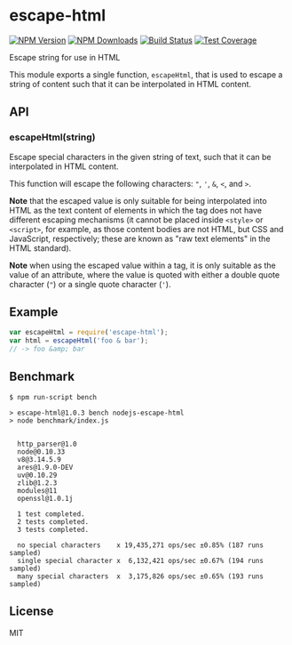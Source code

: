 # escape-html

[![NPM Version][npm-image]][npm-url]
[![NPM Downloads][downloads-image]][downloads-url]
[![Build Status][travis-image]][travis-url]
[![Test Coverage][coveralls-image]][coveralls-url]

  Escape string for use in HTML

This module exports a single function, `escapeHtml`, that is used to escape
a string of content such that it can be interpolated in HTML content.

## API

### escapeHtml(string)

Escape special characters in the given string of text, such that it can be
interpolated in HTML content.

This function will escape the following characters: `"`, `'`, `&`, `<`, and
`>`.

**Note** that the escaped value is only suitable for being interpolated into
HTML as the text content of elements in which the tag does not have different
escaping mechanisms (it cannot be placed inside `<style>` or `<script>`, for
example, as those content bodies are not HTML, but CSS and JavaScript,
respectively; these are known as "raw text elements" in the HTML standard).

**Note** when using the escaped value within a tag, it is only suitable as
the value of an attribute, where the value is quoted with either a double
quote character (`"`) or a single quote character (`'`).

## Example

```js
var escapeHtml = require('escape-html');
var html = escapeHtml('foo & bar');
// -> foo &amp; bar
```

## Benchmark

```
$ npm run-script bench

> escape-html@1.0.3 bench nodejs-escape-html
> node benchmark/index.js


  http_parser@1.0
  node@0.10.33
  v8@3.14.5.9
  ares@1.9.0-DEV
  uv@0.10.29
  zlib@1.2.3
  modules@11
  openssl@1.0.1j

  1 test completed.
  2 tests completed.
  3 tests completed.

  no special characters    x 19,435,271 ops/sec ±0.85% (187 runs sampled)
  single special character x  6,132,421 ops/sec ±0.67% (194 runs sampled)
  many special characters  x  3,175,826 ops/sec ±0.65% (193 runs sampled)
```

## License

  MIT

[coveralls-image]: https://img.shields.io/coveralls/component/escape-html/master.svg
[coveralls-url]: https://coveralls.io/r/component/escape-html?branch=master
[downloads-image]: https://img.shields.io/npm/dm/escape-html.svg
[downloads-url]: https://npmjs.org/package/escape-html
[npm-image]: https://img.shields.io/npm/v/escape-html.svg
[npm-url]: https://npmjs.org/package/escape-html
[travis-image]: https://img.shields.io/travis/component/escape-html/master.svg
[travis-url]: https://travis-ci.org/component/escape-html
